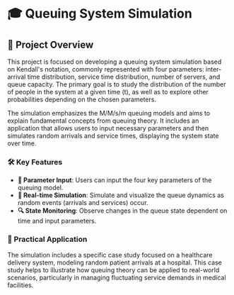 # 🎓 Queuing System Simulation

## 🌟 Project Overview

This project is focused on developing a queuing system simulation based on Kendall's notation, commonly represented with four parameters: inter-arrival time distribution, service time distribution, number of servers, and queue capacity. The primary goal is to study the distribution of the number of people in the system at a given time \(t\), as well as to explore other probabilities depending on the chosen parameters.

The simulation emphasizes the M/M/s/m queuing models and aims to explain fundamental concepts from queuing theory. It includes an application that allows users to input necessary parameters and then simulates random arrivals and service times, displaying the system state over time.

### 🛠 Key Features

- **📝 Parameter Input**: Users can input the four key parameters of the queuing model.
- **🔄 Real-time Simulation**: Simulate and visualize the queue dynamics as random events (arrivals and services) occur.
- **🔍 State Monitoring**: Observe changes in the queue state dependent on time and input parameters.

### 🏥 Practical Application

The simulation includes a specific case study focused on a healthcare delivery system, modeling random patient arrivals at a hospital. This case study helps to illustrate how queuing theory can be applied to real-world scenarios, particularly in managing fluctuating service demands in medical facilities.